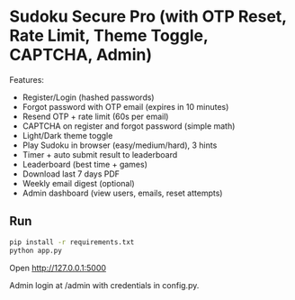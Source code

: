 # Sudoku Secure Pro (with OTP Reset, Rate Limit, Theme Toggle, CAPTCHA, Admin)

Features:
- Register/Login (hashed passwords)
- Forgot password with OTP email (expires in 10 minutes)
- Resend OTP + rate limit (60s per email)
- CAPTCHA on register and forgot password (simple math)
- Light/Dark theme toggle
- Play Sudoku in browser (easy/medium/hard), 3 hints
- Timer + auto submit result to leaderboard
- Leaderboard (best time + games)
- Download last 7 days PDF
- Weekly email digest (optional)
- Admin dashboard (view users, emails, reset attempts)

## Run
```bash
pip install -r requirements.txt
python app.py
```
Open http://127.0.0.1:5000

Admin login at /admin with credentials in config.py.
